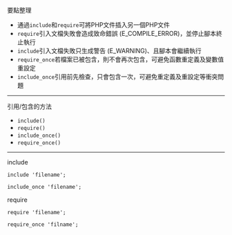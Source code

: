 要點整理
- 通過`include`和`require`可將PHP文件插入另一個PHP文件
- `require`引入文檔失敗會造成致命錯誤 (E_COMPILE_ERROR)，並停止腳本終止執行
- `include`引入文檔失敗只生成警告 (E_WARNING)、且腳本會繼續執行
- `require_once`若檔案已被包含，則不會再次包含，可避免函數重定義及變數值重設定
- `include_once`引用前先檢查，只會包含一次，可避免重定義及重設定等衝突問題

---

引用/包含的方法
* `include()`
* `require()`
* `include_once()`
* `require_once()`

---

include
```
include 'filename';

include_once 'filename';
```

require
```
require 'filename';

require_once 'filname';
```